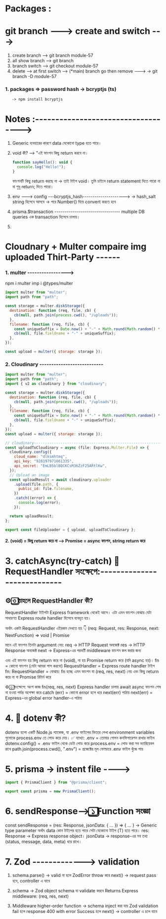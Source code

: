# Packages :

# git branch ---> create and switch --->

1. create branch --> git branch module-57
2. all show branch --> git branch
3. branch switch --> git checkout module-57
4. delete --> at first switch --> (\*main) branch go then remove --->
   -> git branch -D module-57

### 1. packages => password hash -> bcryptjs (ts)

       -> npm install bcryptjs

# Notes :----------------------------------->

1. Generic <T> ব্যবহারের কারণে data যেকোনো type হতে পারে।
2. void কী? --> "এই ফাংশন কিছু return করবে না।

   ```js
   function sayHello(): void {
     console.log("Hello!");
   }
   ```

   ফাংশনটি কিছু return করছে না → তাই টাইপ void।
   তুমি চাইলে return statement দিতে পারো না বা শুধু return; দিতে পারো।

3. env ---> config ---bcryptjs_hash--------------------->
   -> hash_salt string হিসেবে আসবে → পরে Number() দিয়ে convert করতে হবে

4. prisma.$transaction ---------------------------------
   multiple DB queries এক transaction হিসেবে চালায়।

5.

# Cloudnary + Multer compaire img uploaded Thirt-Party ------

### 1. multer ----------------->

npm i multer
imp i @types/multer

```js
import multer from "multer";
import path from "path";

const storage = multer.diskStorage({
  destination: function (req, file, cb) {
    cb(null, path.join(process.cwd(), "/uploads"));
  },
  filename: function (req, file, cb) {
    const uniqueSuffix = Date.now() + "-" + Math.round(Math.random() * 1e9);
    cb(null, file.fieldname + "-" + uniqueSuffix);
  },
});

const upload = multer({ storage: storage });
```

### 2. Cloudinary ---------------------------

```js
import multer from "multer";
import path from "path";
import { v2 as cloudinary } from "cloudinary";

const storage = multer.diskStorage({
  destination: function (req, file, cb) {
    cb(null, path.join(process.cwd(), "/uploads"));
  },
  filename: function (req, file, cb) {
    const uniqueSuffix = Date.now() + "-" + Math.round(Math.random() * 1e9);
    cb(null, file.fieldname + "-" + uniqueSuffix);
  },
});
const upload = multer({ storage: storage });

// cloudinary-------------------------------------------------------------
const uploadToCloudinary = async (file: Express.Multer.File) => {
  cloudinary.config({
    cloud_name: "dlksmhtmq",
    api_key: "928197971661335",
    api_secret: "EmLB5blBQCKCsM36ZzF25ARtlKw",
  });
  // Upload an image
  const uploadResult = await cloudinary.uploader
    .upload(file.path, {
      public_id: file.filename,
    })
    .catch((error) => {
      console.log(error);
    });

  return uploadResult;
};

export const fileUploader = { upload, uploadToCloudinary };
```

#### 2. (void) = কিছু return করে না --> Promise<string> = async ফাংশন, string return করে

# 3. catchAsync(try-catch) 🧩RequestHandler সংক্ষেপে:----------------------------

## ⚙️ ৩️⃣ তাহলে RequestHandler কী?

RequestHandler টাইপটা Express framework থেকেই আসে।
এটা এমন ফাংশন বোঝায় যেটা সাধারণত Express route handler হিসেবে ব্যবহৃত হয়।

অর্থাৎ একটা RequestHandler এইরকম দেখতে হয় 👇
(req: Request, res: Response, next: NextFunction) => void | Promise<void>

মানে এই ফাংশন তিনটা argument নেয়:
req → HTTP Request অবজেক্ট
res → HTTP Response অবজেক্ট
next → Express-এর পরবর্তী middleware ফাংশন কল করার জন্য

এবং এই ফাংশন হয় কিছু return করে না (void), না হয় Promise<void> return করে (যদি async হয়)।
fn = কোনো ফাংশন (যেটা আমরা পাস করবো)
RequestHandler = Express route handler টাইপ
fn: RequestHandler = বোঝায়: fn হচ্ছে এমন ফাংশন যা (req, res, next) নেয় এবং কিছু return করে না বা Promise<void> রিটার্ন করে

⚙️ ৩️⃣ সংক্ষেপে:
অংশ কাজ
fn(req, res, next) Express handler চালায়
await async ফাংশন শেষ না হওয়া পর্যন্ত অপেক্ষা করে
catch (err) = কোনো error হলে ধরে next(err) পাঠায়
next(err) = Express-এর global error handler-এ পাঠায়

# 4. 🧩 dotenv কী?

dotenv হলো একটি Node.js প্যাকেজ, যা .env ফাইলের ভিতরে লেখা environment variables গুলোকে process.env তে লোড করে দেয়।
✅ ব্যাখ্যা:
.env = তোমার গোপন কনফিগারেশন রাখার ফাইল
dotenv.config() = .env ফাইল থেকে ডেটা লোড করে
process.env = লোড করা সব ভ্যারিয়েবল রাখে
path.join(process.cwd(), ".env") = প্রজেক্টের মূল ফোল্ডারে .env ফাইল খুঁজে পায়

# 5. prisma -> instent file ---->

```js
import { PrismaClient } from "@prisma/client";

export const prisma = new PrismaClient();
```

# 6. sendResponse--> ১️⃣ Function সংজ্ঞা

const sendResponse = <T>(res: Response, jsonData: { ... }) => { ... }
<T> → Generic type parameter
অর্থাৎ data কোন টাইপের হতে পারে সেটা যেকোনো টাইপ (T) হতে পারে।
res: Response → Express response object।
jsonData → response-এর সব তথ্য (status, message, data, meta) ধরে রাখে।

# 7. Zod -------------> validation

1. schema.parse() → valid না হলে ZodError throw করে
   next() → request pass হবে, controller এ যাবে

2. schema → Zod object schema যা validate করবে
   Returns Express middleware: (req, res, next)

3. Middleware higher-order function → schema inject করা যায়
   Zod validation fail হলে response 400 with error
   Success হলে next() → controller এ চলে যাবে
